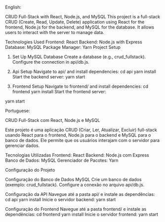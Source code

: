 English:

CRUD Full-Stack with React, Node.js, and MySQL
This project is a full-stack CRUD (Create, Read, Update, Delete) application using React for the frontend, Node.js for the backend, and MySQL for the database. It allows users to interact with the server to manage data.

Technologies Used
Frontend: React
Backend: Node.js with Express
Database: MySQL
Package Manager: Yarn
Project Setup

1. Set Up MySQL Database
Create a database (e.g., crud_fullstack).
Configure the connection in api/db.js.

2. Api Setup
Navigate to api/ and install dependencies:
cd api
yarn install
Start the backend server:
yarn start

3. Frontend Setup
Navigate to frontend/ and install dependencies:
cd frontend
yarn install
Start the frontend server:

yarn start

Portuguese:

CRUD Full-Stack com React, Node.js e MySQL

Este projeto é uma aplicação CRUD (Criar, Ler, Atualizar, Excluir) full-stack usando React para o frontend, Node.js para o backend e MySQL para o banco de dados. Ele permite que os usuários interajam com o servidor para gerenciar dados.

Tecnologias Utilizadas
Frontend: React
Backend: Node.js com Express
Banco de Dados: MySQL
Gerenciador de Pacotes: Yarn

Configuração do Projeto

Configuração do Banco de Dados MySQL
Crie um banco de dados (exemplo: crud_fullstack).
Configure a conexão no arquivo api/db.js.

Configuração da API
Navegue até a pasta api/ e instale as dependências:
cd api
yarn install
Inicie o servidor backend:
yarn start

Configuração do Frontend
Navegue até a pasta frontend/ e instale as dependências:
cd frontend
yarn install
Inicie o servidor frontend:
yarn start

